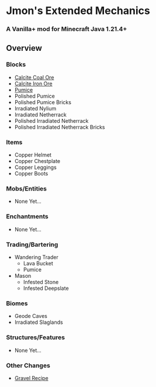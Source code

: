 # Jmon's Extended Mechanics

### A Vanilla+ mod for Minecraft Java 1.21.4+

## Overview

### Blocks
- [Calcite Coal Ore](https://github.com/JmonJoshMC/JmonExtendedMechanics/blob/main/blocks/calcite_coal_ore.md)
- [Calcite Iron Ore](https://github.com/JmonJoshMC/JmonExtendedMechanics/blob/main/blocks/calcite_iron_ore.md)
- [Pumice](https://github.com/JmonJoshMC/JmonExtendedMechanics/blob/main/blocks/pumice.md)
- Polished Pumice
- Polished Pumice Bricks
- Irradiated Nylium
- Irradiated Netherrack
- Polished Irradiated Netherrack
- Polished Irradiated Netherrack Bricks

### Items
- Copper Helmet
- Copper Chestplate
- Copper Leggings
- Copper Boots

### Mobs/Entities
- None Yet...
  
### Enchantments
- None Yet...

### Trading/Bartering
- Wandering Trader
  - Lava Bucket
  - Pumice
- Mason
  - Infested Stone
  - Infested Deepslate

### Biomes
- Geode Caves
- Irradiated Slaglands

### Structures/Features
- None Yet...
### Other Changes
- [Gravel Recipe](https://github.com/JmonJoshMC/JmonExtendedMechanics/blob/main/other/gravel_from_flint.md)
